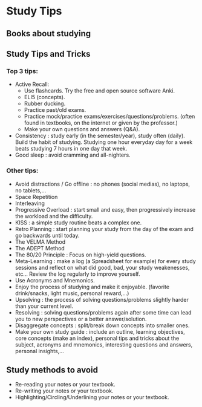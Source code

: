 # Study Tips

## Books about studying

## Study Tips and Tricks
### Top 3 tips:
- Active Recall:
    - Use flashcards. Try the free and open source software Anki.
    - ELI5 (concepts).
    - Rubber ducking.
    - Practice past/old exams.
    - Practice mock/practice exams/exercises/questions/problems. (often found in textbooks, on the internet or given by the professor.)
    - Make your own questions and answers (Q&A).
- Consistency : study early (in the semester/year), study often (daily). Build the habit of studying. Studying one hour everyday day for a week beats studying 7 hours in one day that week. 
- Good sleep : avoid cramming and all-nighters.
### Other tips:
- Avoid distractions / Go offline : no phones (social medias), no laptops, no tablets,...
- Space Repetition
- Interleaving
- Progressive Overload : start small and easy, then progressively increase the workload and the difficulty.
- KISS : a simple study routine beats a complex one.
- Retro Planning : start planning your study from the day of the exam and go backwards until today.
- The VELMA Method
- The ADEPT Method
- The 80/20 Principle : Focus on high-yield questions.
- Meta-Learning : make a log (a Spreadsheet for example) for every study sessions and reflect on what did good, bad, your study weakenesses, etc... Review the log regularly to improve yourself.
- Use Acronyms and Mnemonics.
- Enjoy the process of studying and make it enjoyable. (favorite drink/snacks, light music, personal reward,...)
- Upsolving : the process of solving questions/problems slightly harder than your current level.
- Resolving : solving questions/problems again after some time can lead you to new perspectives or a better answer/solution.
- Disaggregate concepts : split/break down concepts into smaller ones.
- Make your own study guide : include an outline, learning objectives, core concepts (make an index), personal tips and tricks about the subject, acronyms and mnemonics, interesting questions and answers, personal insights,...

## Study methods to avoid
- Re-reading your notes or your textbook.
- Re-writing your notes or your textbook.
- Highlighting/Circling/Underlining your notes or your textbook.
